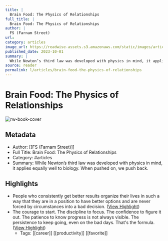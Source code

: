 ```yaml
---
title: |
  Brain Food: The Physics of Relationships
full_title: |
  Brain Food: The Physics of Relationships
author: |
  FS (Farnam Street)
url: 
category: articles
image_url: https://readwise-assets.s3.amazonaws.com/static/images/article4.6bc1851654a0.png
published_date: 2023-10-01
summary: |
  While Newton’s third law was developed with physics in mind, it applies equally well to biology. When pushed on, we push back.
source: reader
permalink: l/articles/brain-food-the-physics-of-relationships
---
```

# Brain Food: The Physics of Relationships

![rw-book-cover](https://readwise-assets.s3.amazonaws.com/static/images/article4.6bc1851654a0.png)

## Metadata
- Author: [[FS (Farnam Street)]]
- Full Title: Brain Food: The Physics of Relationships
- Category: #articles
- Summary: While Newton’s third law was developed with physics in mind, it applies equally well to biology. When pushed on, we push back.

## Highlights
- People who consistently get better results organize their lives in such a way that they are in a position to have better options and are never forced by circumstances into a bad decision. ([View Highlight](https://read.readwise.io/read/01hbtcvkcmqs7e971pfw8gwdg3))
- The courage to start. 
  The discipline to focus. 
  The confidence to figure it out. 
  The patience to know progress is not always visible. 
  The persistence to keep going, even on the bad days. 
  That's the formula. ([View Highlight](https://read.readwise.io/read/01hbtcw061fcwr5kgx0nj6kfkh))
    - Tags: [[career]] [[productivity]] [[favorite]] 


